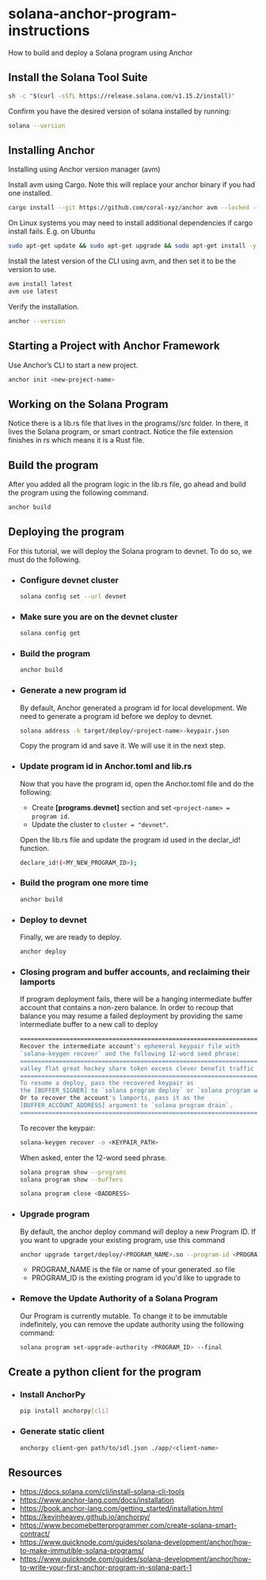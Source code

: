 # solana-anchor-program-instructions

How to build and deploy a Solana program using Anchor

## Install the Solana Tool Suite
```bash
sh -c "$(curl -sSfL https://release.solana.com/v1.15.2/install)"
```
Confirm you have the desired version of solana installed by running:
```bash
solana --version
```

## Installing Anchor

Installing using Anchor version manager (avm) 

Install avm using Cargo. Note this will replace your anchor binary if you had one installed.

```bash
cargo install --git https://github.com/coral-xyz/anchor avm --locked --force
```

On Linux systems you may need to install additional dependencies if cargo install fails. E.g. on Ubuntu

```bash
sudo apt-get update && sudo apt-get upgrade && sudo apt-get install -y pkg-config build-essential libudev-dev libssl-dev
```

Install the latest version of the CLI using avm, and then set it to be the version to use.

```bash
avm install latest
avm use latest
```

Verify the installation.

```bash
anchor --version
```

## Starting a Project with Anchor Framework

Use Anchor’s CLI to start a new project.

```bash
anchor init <new-project-name>
```

## Working on the Solana Program

Notice there is a lib.rs file that lives in the programs/<project-name>/src folder. In there, it lives the Solana program, or smart contract. Notice the file extension finishes in rs which means it is a Rust file.

## Build the program

After you added all the program logic in the lib.rs file, go ahead and build the program using the following command.

```bash
anchor build
```
## Deploying the program

For this tutorial, we will deploy the Solana program to devnet. To do so, we must do the following.

- ### Configure devnet cluster

  ```bash
  solana config set --url devnet
  ```
- ### Make sure you are on the devnet cluster

  ```bash
  solana config get
  ```

- ### Build the program

  ```bash
  anchor build
  ```

- ### Generate a new program id

  By default, Anchor generated a program id for local development. We need to generate a program id before we deploy to devnet.

  ```bash
  solana address -k target/deploy/<project-name>-keypair.json
  ```

  Copy the program id and save it. We will use it in the next step.

- ### Update program id in Anchor.toml and lib.rs

  Now that you have the program id, open the Anchor.toml file and do the following:

    - Create **[programs.devnet]** section and set ```<project-name> = program id```.
    - Update the cluster to ```cluster = "devnet"```.
    
  Open the lib.rs file and update the program id used in the declar_id! function.
  
  ```bash
  declare_id!(<MY_NEW_PROGRAM_ID>);
  ```
  
- ### Build the program one more time

  ```bash
  anchor build
  ```
- ### Deploy to devnet

  Finally, we are ready to deploy.

  ```bash
  anchor deploy
  ```
- ### Closing program and buffer accounts, and reclaiming their lamports
  
  If program deployment fails, there will be a hanging intermediate buffer account that contains a non-zero balance. In order to recoup that balance you may resume a failed deployment by providing the same intermediate buffer to a new call to deploy
  
  ```bash
  ==================================================================================
  Recover the intermediate account's ephemeral keypair file with
  `solana-keygen recover` and the following 12-word seed phrase:
  ==================================================================================
  valley flat great hockey share token excess clever benefit traffic avocado athlete
  ==================================================================================
  To resume a deploy, pass the recovered keypair as
  the [BUFFER_SIGNER] to `solana program deploy` or `solana program write-buffer'.
  Or to recover the account's lamports, pass it as the
  [BUFFER_ACCOUNT_ADDRESS] argument to `solana program drain`.
  ==================================================================================
  ```
  To recover the keypair:
  
  ```bash
  solana-keygen recover -o <KEYPAIR_PATH>
  ```
  When asked, enter the 12-word seed phrase.
  
  ```bash
  solana program show --programs
  solana program show --buffers
  ```
  ```bash
  solana program close <BADDRESS>
  ```
- ### Upgrade program
  
  By default, the anchor deploy command will deploy a new Program ID. If you want to upgrade your existing program, use this command
  
  ```bash
  anchor upgrade target/deploy/<PROGRAM_NAME>.so --program-id <PROGRAM_ID>
  ```
  
  - PROGRAM_NAME is the file or name of your generated .so file
  - PROGRAM_ID is the existing program id you'd like to upgrade to

- ### Remove the Update Authority of a Solana Program
  
  Our Program is currently mutable. To change it to be immutable indefinitely, you can remove the update authority using the following command:
  
  ```bash
  solana program set-upgrade-authority <PROGRAM_ID> --final
  ```
  
## Create a python client for the program

- ### Install AnchorPy
  
  ```bash
  pip install anchorpy[cli]
  ```
- ### Generate static client
  
  ```bash
  anchorpy client-gen path/to/idl.json ./app/<client-name>
  ```
  
## Resources

- https://docs.solana.com/cli/install-solana-cli-tools
- https://www.anchor-lang.com/docs/installation
- https://book.anchor-lang.com/getting_started/installation.html
- https://kevinheavey.github.io/anchorpy/
- https://www.becomebetterprogrammer.com/create-solana-smart-contract/
- https://www.quicknode.com/guides/solana-development/anchor/how-to-make-immutible-solana-programs/
- https://www.quicknode.com/guides/solana-development/anchor/how-to-write-your-first-anchor-program-in-solana-part-1

